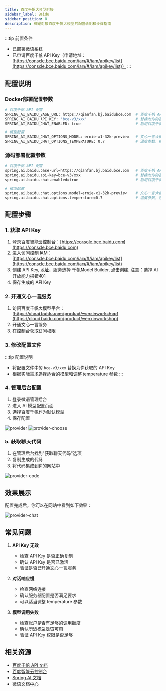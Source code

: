 ```yaml
---
title: 百度千帆大模型对接
sidebar_label: Baidu
sidebar_position: 8
description: 微语对接百度千帆大模型的配置说明和步骤指南
---
```


:::tip 前置条件

- 已部署微语系统
- 已申请百度千帆 API Key（申请地址：[https://console.bce.baidu.com/iam/#/iam/apikey/list](https://console.bce.baidu.com/iam/#/iam/apikey/list)）
:::

## 配置说明

### Docker部署配置参数

```bash
# 百度千帆 API 配置
SPRING_AI_BAIDU_BASE_URL: https://qianfan.bj.baidubce.com  # 百度千帆 API 基础地址
SPRING_AI_BAIDU_API_KEY: 'bce-v3/xxx'                      # 替换为你的百度千帆 API Key
SPRING_AI_BAIDU_CHAT_ENABLED: true                         # 启用百度千帆对话功能

# 模型配置
SPRING_AI_BAIDU_CHAT_OPTIONS_MODEL: ernie-x1-32k-preview   # 文心一言大模型，可选值: ernie-x1-32k-preview, ernie-4.0-8k 等
SPRING_AI_BAIDU_CHAT_OPTIONS_TEMPERATURE: 0.7              # 温度参数，控制输出的随机性，范围 0-1
```

### 源码部署配置参数

```bash
# 百度千帆 API 配置
spring.ai.baidu.base-url=https://qianfan.bj.baidubce.com   # 百度千帆 API 基础地址
spring.ai.baidu.api-key=bce-v3/xxx                         # 替换为你的百度千帆 API Key
spring.ai.baidu.chat.enabled=true                          # 启用百度千帆对话功能

# 模型配置
spring.ai.baidu.chat.options.model=ernie-x1-32k-preview    # 文心一言大模型，可选值: ernie-x1-32k-preview, ernie-4.0-8k 等
spring.ai.baidu.chat.options.temperature=0.7               # 温度参数，控制输出的随机性，范围 0-1
```

## 配置步骤

### 1. 获取 API Key

1. 登录百度智能云控制台：[https://console.bce.baidu.com](https://console.bce.baidu.com)
2. 进入访问控制 IAM：[https://console.bce.baidu.com/iam/#/iam/apikey/list](https://console.bce.baidu.com/iam/#/iam/apikey/list)
3. 创建 API Key, [地址](https://console.bce.baidu.com/iam/#/iam/apikey/list)，服务选择 千帆Model Builder, 点击创建. 注意：选择 AI开放能力报错401
4. 保存生成的 API Key

### 2. 开通文心一言服务

1. 访问百度千帆大模型平台：[https://cloud.baidu.com/product/wenxinworkshop](https://cloud.baidu.com/product/wenxinworkshop)
2. 开通文心一言服务
3. 在控制台获取访问权限

### 3. 修改配置文件

:::tip 配置说明

- 将配置文件中的 `bce-v3/xxx` 替换为你获取的 API Key
- 根据实际需求选择适合的模型和调整 temperature 参数
:::

### 4. 管理后台配置

1. 登录微语管理后台
2. 进入 AI 模型配置页面
3. 选择百度千帆作为默认模型
4. 保存配置

![provider](/img/deploy/provider/provider.png)
![provider-choose](/img/deploy/provider/provider-choose.png)

### 5. 获取聊天代码

1. 在管理后台找到"获取聊天代码"选项
2. 复制生成的代码
3. 将代码集成到你的网站中

![provider-code](/img/deploy/provider/provider-code.png)

## 效果展示

配置完成后，你可以在网站中看到如下效果：

![provider-chat](/img/deploy/provider/provider-chat.png)

## 常见问题

1. **API Key 无效**
   - 检查 API Key 是否正确复制
   - 确认 API Key 是否已激活
   - 验证是否已开通文心一言服务

2. **对话响应慢**
   - 检查网络连接
   - 确认服务器配置是否满足要求
   - 可以适当调整 temperature 参数

3. **模型调用失败**
   - 检查账户是否有足够的调用额度
   - 确认所选模型是否可用
   - 验证 API Key 权限是否足够

## 相关资源

- [百度千帆 API 文档](https://cloud.baidu.com/doc/WENXINWORKSHOP/s/Fm2vrveyu)
- [百度智能云控制台](https://console.bce.baidu.com)
- [Spring AI 文档](https://docs.spring.io/spring-ai/reference/)
- [微语文档中心](/docs/intro)
